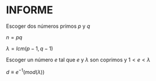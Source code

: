 
# INFORME

Escoger dos números primos $p$ y $q$ 

$n = pq$

$λ = lcm(p -1, q - 1)$

Escoger un número $e$ tal que $e$ y  $λ$ son coprimos y $1 < e < λ$

$d ≡ e^{-1}(mod (λ))$
